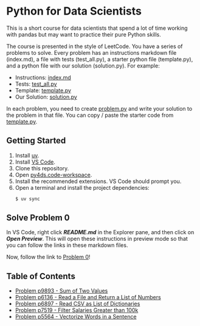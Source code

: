 # Python for Data Scientists

This is a short course for data scientists that spend a lot of time working with pandas but may want to practice their pure Python skills.

The course is presented in the style of LeetCode. You have a series of problems to solve. Every problem has an instructions markdown file (index.md), a file with tests (test_all.py), a starter python file (template.py), and a python file with our solution (solution.py). For example:

- Instructions: [index.md](p9893/index.md)
- Tests: [test_all.py](p9893/test_all.py)
- Template: [template.py](p9893/template.py)
- Our Solution: [solution.py](p9893/solution.py)

In each problem, you need to create [problem.py](p9893/problem.py) and write your solution to the problem in that file. You can copy / paste the starter code from [template.py](p9893/template.py).

## Getting Started

1. Install [uv](https://docs.astral.sh/uv/getting-started/installation/).
1. Install [VS Code](https://code.visualstudio.com/download).
1. Clone this repository.
1. Open [py4ds.code-workspace](py4ds.code-workspace).
1. Install the recommended extensions. VS Code should prompt you.
1. Open a terminal and install the project dependencies:
   ```sh
   $ uv sync
   ```

## Solve Problem 0

In VS Code, right click **_README.md_** in the Explorer pane, and then click on **_Open Preview_**. This will open these instructions in preview mode so that you can follow the links in these markdown files.

Now, follow the link to [Problem 0](p9893/index.md)!

## Table of Contents

- [Problem p9893 - Sum of Two Values](./p9893/index.md)
- [Problem p6136 - Read a File and Return a List of Numbers](./p6136/index.md)
- [Problem p6897 - Read CSV as List of Dictionaries](./p6897/index.md)
- [Problem p7519 - Filter Salaries Greater than 100k](./p7519/index.md)
- [Problem p5564 - Vectorize Words in a Sentence](./p5564/index.md)
